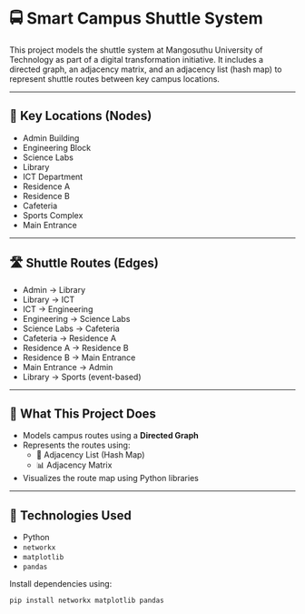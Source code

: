 # 🚍 Smart Campus Shuttle System

This project models the shuttle system at Mangosuthu University of Technology as part of a digital transformation initiative. It includes a directed graph, an adjacency matrix, and an adjacency list (hash map) to represent shuttle routes between key campus locations.

---

## 📍 Key Locations (Nodes)
- Admin Building
- Engineering Block
- Science Labs
- Library
- ICT Department
- Residence A
- Residence B
- Cafeteria
- Sports Complex
- Main Entrance

---

## 🛣️ Shuttle Routes (Edges)

- Admin → Library  
- Library → ICT  
- ICT → Engineering  
- Engineering → Science Labs  
- Science Labs → Cafeteria  
- Cafeteria → Residence A  
- Residence A → Residence B  
- Residence B → Main Entrance  
- Main Entrance → Admin  
- Library → Sports (event-based)

---

## 🧠 What This Project Does

- Models campus routes using a **Directed Graph**
- Represents the routes using:
  - 🔗 Adjacency List (Hash Map)
  - 📊 Adjacency Matrix
- Visualizes the route map using Python libraries

---

## 🐍 Technologies Used

- Python
- `networkx`
- `matplotlib`
- `pandas`

Install dependencies using:

```bash
pip install networkx matplotlib pandas

